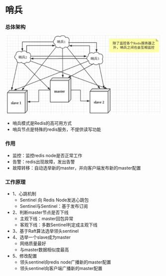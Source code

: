 # 哨兵

### 总体架构

![Snipaste_2022-03-11_18-48-53](https://raw.githubusercontent.com/li-zeyuan/access/master/img/Snipaste_2022-03-11_18-48-53.png)

- 哨兵模式是Redis的高可用方式
- 哨兵节点是特殊的redis服务，不提供读写功能

### 作用
- 监控：监控redis node是否正常工作
- 告警：redis出现故障，发出告警
- 故障转移：自动选举新的master，并向客户端发布新的master配置

### 工作原理

- 1、心跳机制
  - Sentinel 向 Redis Node发送心跳包
  - Sentinel与Sentinel：基于发布订阅
- 2、判断master节点是否下线 
  - 主观下线：master回包异常
  - 客观下线：多数Sentinel判定成主观下线
- 3、基于Raft算法选举领头sentinel
- 4、选举一个slave成为master
  - 网络质量最好
  - 与master数据相似度最高
- 5、修改配置
  - 领头sentinel向redis node广播新的master配置
  - 领头sentinel向客户端广播新的master配置